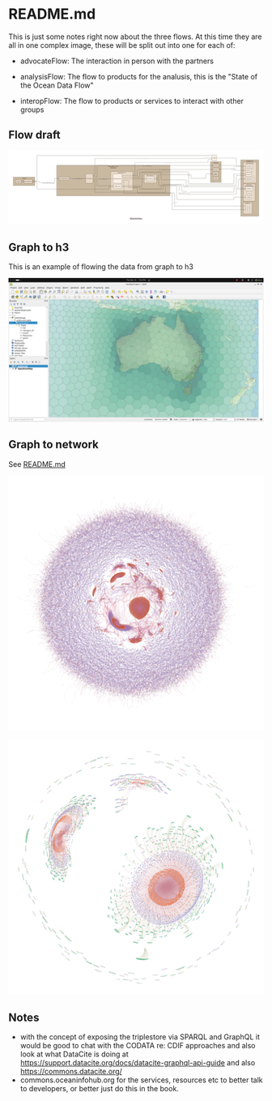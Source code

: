 # README.md

This is just some notes right now about the three flows. 
At this time they are all in one complex image, these will be split out 
into one for each of:

* advocateFlow:  The interaction in person with the partners

* analysisFlow:  The flow to products for the analusis, this is the "State of the Ocean Data Flow"

* interopFlow:   The flow to products or services to interact with other groups


## Flow draft

![flow](./images/flow.png)


## Graph to h3

This is an example of flowing the data from graph to h3

![img.png](images/qgis.png)

## Graph to network

See [README.md](graphOps/graphVisualization/README.md)

![vizSetLarge.png](../../graphVisualization/images/vizSetLarge.png)



![vizSetSmall.png](../../graphVisualization/images/vizSetSmall.png)



## Notes

* with the concept of exposing the triplestore via SPARQL and GraphQL it would be 
  good to chat with the CODATA re: CDIF approaches and also look at what DataCite is doing
 at https://support.datacite.org/docs/datacite-graphql-api-guide and also https://commons.datacite.org/ 
* commons.oceaninfohub.org for the services, resources etc to better talk to developers, or better just do this in the book.